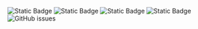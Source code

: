 ![Static Badge](https://img.shields.io/badge/blacklists-60-000000) ![Static Badge](https://img.shields.io/badge/blacklisted-2929287-cc0000) ![Static Badge](https://img.shields.io/badge/whitelisted-2242-00CC00) ![Static Badge](https://img.shields.io/badge/streaming_blacklist-28106-000000) ![GitHub issues](https://img.shields.io/github/issues/fabriziosalmi/blacklists)
